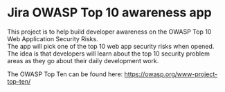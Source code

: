 # Jira OWASP Top 10 awareness app

This project is to help build developer awareness on the OWASP Top 10 Web Application Security Risks.  
The app will pick one of the top 10 web app security risks when opened.  The idea is that developers will
learn about the top 10 security problem areas as they go about their daily development work.

The OWASP Top Ten can be found here: https://owasp.org/www-project-top-ten/
